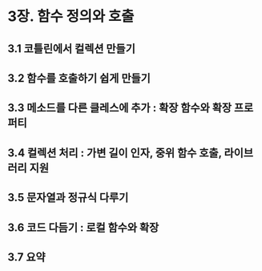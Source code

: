 # 3장. 함수 정의와 호출
## 3.1 코틀린에서 컬렉션 만들기
## 3.2 함수를 호출하기 쉽게 만들기
## 3.3 메소드를 다른 클레스에 추가 : 확장 함수와 확장 프로퍼티


## 3.4 컬렉션 처리 : 가변 길이 인자, 중위 함수 호출, 라이브러리 지원



## 3.5 문자열과 정규식 다루기

## 3.6 코드 다듬기 : 로컬 함수와 확장

## 3.7 요약
